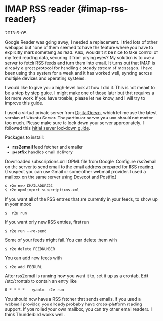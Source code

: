# IMAP RSS reader {#imap-rss-reader}

2013-6-05

Google Reader was going away; I needed a replacement. I tried lots of
other webapps but none of them seemed to have the feature where you
have to explicitly mark something as read. Also, wouldn't it be nice
to take control of my feed reading data, securing it from prying eyes?
My solution is to use a server to fetch RSS feeds and turn them into
email. It turns out that IMAP is already a great protocol for handling
a steady stream of messages. I have been using this system for a week
and it has worked well, syncing across multiple devices and operating
systems.

I would like to give you a high-level look at how I did it. This is
not meant to be a step by step guide. I might make one of those later
but that requires a lot more work. If you have trouble, please let me
know, and I will try to improve this guide.

I used a virtual private server from
[DigitalOcean](https://www.digitalocean.com/), which let me use the
latest version of Ubuntu Server. The particular server you use should
not matter too much. Please make sure to lock down your server
appropriately. I followed this [initial server lockdown
guide](http://plusbryan.com/my-first-5-minutes-on-a-server-or-essential-security-for-linux-servers).

Packages to install:

* <b>rss2email</b> feed fetcher and emailer
* <b>postfix</b> handles email delivery

Downloaded subscriptions.xml OPML file from Google. Configure
rss2email on the server to send email to the email address prepared
for RSS reading. (I suspect you can use Gmail or some other webmail
provider. I used a mailbox on the same server using Dovecot and
Postfix.)

```ShellSession
$ r2e new EMAILADDRESS
$ r2e opmlimport subscriptions.xml
```

If you want all of the RSS entries that are currently in your feeds,
to show up in your inbox

```ShellSession
$  r2e run
```

If you want only new RSS entries, first run

```ShellSession
$ r2e run --no-send
```

Some of your feeds might fail. You can delete them with

```ShellSession
$ r2e delete FEEDNUMBER
```

You can add new feeds with

```ShellSession
$ r2e add FEEDURL
```

After rss2email is running how you want it to, set it up as a
crontab. Edit /etc/crontab to contain an entry like

```Text
0 *	* * *	ryantm	r2e run
```

You should now have a RSS fetcher that sends emails. If you used a
webmail provider, you already probably have cross-platform reading
support. If you rolled your own mailbox, you can try other email
readers. I think Thunderbird works well.
